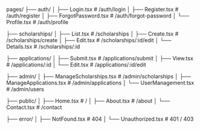 pages/
├── auth/
│ ├── Login.tsx # /auth/login
│ ├── Register.tsx # /auth/register
│ ├── ForgotPassword.tsx # /auth/forgot-password
│ └── Profile.tsx # /auth/profile

├── scholarships/
│ ├── List.tsx # /scholarships
│ ├── Create.tsx # /scholarships/create
│ ├── Edit.tsx # /scholarships/:id/edit
│ └── Details.tsx # /scholarships/:id

├── applications/
│ ├── Submit.tsx # /applications/submit
│ ├── View.tsx # /applications/:id
│ └── Edit.tsx # /applications/:id/edit

├── admin/
│ ├── ManageScholarships.tsx # /admin/scholarships
│ ├── ManageApplications.tsx # /admin/applications
│ └── UserManagement.tsx # /admin/users

├── public/
│ ├── Home.tsx # /
│ ├── About.tsx # /about
│ └── Contact.tsx # /contact

├── error/
│ ├── NotFound.tsx # 404
│ └── Unauthorized.tsx # 401 / 403
